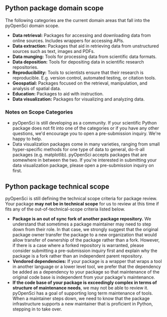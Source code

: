 ## Python package domain scope

The following categories are the current domain areas that fall into the 
pyOpenSci domain scope.

- **Data retrieval:** Packages for accessing and downloading data from online sources. Includes wrappers for accessing APIs.
- **Data extraction:** Packages that aid in retrieving data from unstructured sources such as text, images and PDFs.
- **Data munging:** Tools for processing data from scientific data formats.
- **Data deposition:** Tools for depositing data in scientific research repositories.
- **Reproducibility:** Tools to scientists ensure that their research is reproducible. E.g. version control, automated testing, or citation tools.
- **Geospatial:** Packages focused on the retrieval, manipulation, and analysis of spatial data.
- **Education:** Packages to aid with instruction.
- **Data visualization:** Packages for visualizing and analyzing data.

### Notes on Scope Categories
- pyOpenSci is still developing as a community. If your scientific Python 
package does not fit into one of the categories or if you have any other 
questions, we'd encourage you to open a pre-submission inquiry. We're happy to help.
- Data visualization packages come in many varieties, ranging from small 
hyper-specific methods for one type of data to general, do-it-all packages 
(e.g. matplotlib). pyOpenSci accepts packages that are somewhere in between the 
two. If you're interested in submitting your data visualization package, please 
open a pre-submission inquiry on first.

## Python package technical scope

pyOpenSci is still defining the technical scope criteria for package review.  
Your package **may not be in technical scope** for us to review at this time if
fits any of the out-of-technical-scope criteria listed below. 

- **Package is an out of sync fork of another package repository.** 
We understand that sometimes a package maintainer may need to step down from their role. In that case, we strongly suggest that the original package owner transfer the package to a new organization that would allow transfer of ownership of the package rather than 
a fork. However, if there is a case where a forked repository is warranted, please 
consider submitting a pre-submission inquiry first and explain why the package is a 
fork rather than an independent parent repository.
- **Vendored dependencies:** If your package is a wrapper that wraps a tool in another 
language or a lower level tool, we prefer that the dependency be added as a 
dependency to your package so that maintenance of the original code base is independent from your package's maintenance. 
- **If the code base of your package is exceedingly complex in terms of structure of maintenance needs**, we may not be able to review it. pyOpenSci has a goal of supporting long term maintenance of tools. When a maintainer steps down, we need to know that 
the package infrastructure supports a new maintainer that is proficient in Python, stepping in to take over. 
